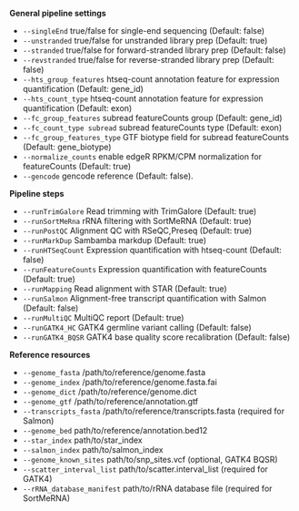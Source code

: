 **General pipeline settings**

* `--singleEnd` true/false for single-end sequencing (Default: false)
* `--unstranded` true/false for unstranded library prep (Default: true)
* `--stranded` true/false for forward-stranded library prep (Default: false)
* `--revstranded` true/false for reverse-stranded library prep (Default: false)
* `--hts_group_features` htseq-count annotation feature for expression quantification (Default: gene_id)
* `--hts_count_type` htseq-count annotation feature for expression quantification (Default: exon)
* `--fc_group_features` subread featureCounts group (Default: gene_id)
* `--fc_count_type subread` subread featureCounts type (Default: exon)
* `--fc_group_features_type` GTF biotype field for subread featureCounts (Default: gene_biotype)
* `--normalize_counts` enable edgeR RPKM/CPM normalization for featureCounts (Default: true)
* `--gencode` gencode reference (Default: false).

**Pipeline steps**

* `--runTrimGalore` Read trimming with TrimGalore (Default: true)
* `--runSortMeRna` rRNA filtering with SortMeRNA (Default: true)
* `--runPostQC` Alignment QC with RSeQC,Preseq (Default: true)
* `--runMarkDup` Sambamba markdup (Default: true)
* `--runHTSeqCount` Expression quantification with htseq-count (Default: false)
* `--runFeatureCounts` Expression quantification with featureCounts (Default: true)
* `--runMapping` Read alignment with STAR (Default: true)
* `--runSalmon` Alignment-free transcript quantification with Salmon (Default: false)
* `--runMultiQC` MultiQC report (Default: true)
* `--runGATK4_HC` GATK4 germline variant calling (Default: false)
* `--runGATK4_BQSR` GATK4 base quality score recalibration (Default: false)

**Reference resources**

* `--genome_fasta` /path/to/reference/genome.fasta
* `--genome_index` /path/to/reference/genome.fasta.fai
* `--genome_dict` /path/to/reference/genome.dict
* `--genome_gtf` /path/to/reference/annotation.gtf
* `--transcripts_fasta` /path/to/reference/transcripts.fasta (required for Salmon)
* `--genome_bed` path/to/reference/annotation.bed12 
* `--star_index` path/to/star_index 
* `--salmon_index` path/to/salmon_index  
* `--genome_known_sites` path/to/snp_sites.vcf (optional, GATK4 BQSR) 
* `--scatter_interval_list` path/to/scatter.interval_list (required for GATK4) 
* `--rRNA_database_manifest` path/to/rRNA database file (required for SortMeRNA) 

